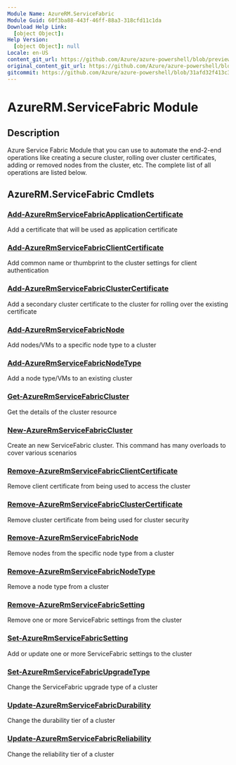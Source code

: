 ```yaml
---
Module Name: AzureRM.ServiceFabric
Module Guid: 60f3ba88-443f-46ff-88a3-318cfd11c1da
Download Help Link:
  [object Object]:
Help Version:
  [object Object]: null
Locale: en-US
content_git_url: https://github.com/Azure/azure-powershell/blob/preview/src/ResourceManager/ServiceFabric/Commands.ServiceFabric/help/AzureRM.ServiceFabric.md
original_content_git_url: https://github.com/Azure/azure-powershell/blob/preview/src/ResourceManager/ServiceFabric/Commands.ServiceFabric/help/AzureRM.ServiceFabric.md
gitcommit: https://github.com/Azure/azure-powershell/blob/31afd32f413c3c88a30ab5322da0446efc925bf5
---
```


# AzureRM.ServiceFabric Module
## Description
Azure Service Fabric Module that you can use to automate the end-2-end operations like creating a secure cluster, rolling over cluster certificates, adding or removed nodes from the cluster, etc. The complete list of all operations are listed below.

## AzureRM.ServiceFabric Cmdlets
### [Add-AzureRmServiceFabricApplicationCertificate](Add-AzureRmServiceFabricApplicationCertificate.md)
Add a certificate that will be used as application certificate

### [Add-AzureRmServiceFabricClientCertificate](Add-AzureRmServiceFabricClientCertificate.md)
Add common name or thumbprint to the cluster settings for client authentication

### [Add-AzureRmServiceFabricClusterCertificate](Add-AzureRmServiceFabricClusterCertificate.md)
Add a secondary cluster certificate to the cluster for rolling over the existing certificate 

### [Add-AzureRmServiceFabricNode](Add-AzureRmServiceFabricNode.md)
Add nodes/VMs to a specific node type to a cluster

### [Add-AzureRmServiceFabricNodeType](Add-AzureRmServiceFabricNodeType.md)
Add a node type/VMs to an existing cluster

### [Get-AzureRmServiceFabricCluster](Get-AzureRmServiceFabricCluster.md)
Get the details of the cluster resource 

### [New-AzureRmServiceFabricCluster](New-AzureRmServiceFabricCluster.md)
Create an new ServiceFabric cluster. This command has many overloads to cover various scenarios

### [Remove-AzureRmServiceFabricClientCertificate](Remove-AzureRmServiceFabricClientCertificate.md)
Remove client certificate from being used to access the cluster

### [Remove-AzureRmServiceFabricClusterCertificate](Remove-AzureRmServiceFabricClusterCertificate.md)
Remove cluster certificate from being used for cluster security

### [Remove-AzureRmServiceFabricNode](Remove-AzureRmServiceFabricNode.md)
Remove nodes from the specific node type from a cluster

### [Remove-AzureRmServiceFabricNodeType](Remove-AzureRmServiceFabricNodeType.md)
Remove a node type from a cluster

### [Remove-AzureRmServiceFabricSetting](Remove-AzureRmServiceFabricSetting.md)
Remove one or more ServiceFabric settings from the cluster

### [Set-AzureRmServiceFabricSetting](Set-AzureRmServiceFabricSetting.md)
Add or update one or more ServiceFabric settings to the cluster

### [Set-AzureRmServiceFabricUpgradeType](Set-AzureRmServiceFabricUpgradeType.md)
Change the ServiceFabric upgrade type of a cluster

### [Update-AzureRmServiceFabricDurability](Update-AzureRmServiceFabricDurability.md)
Change the durability tier of a cluster

### [Update-AzureRmServiceFabricReliability](Update-AzureRmServiceFabricReliability.md)
Change the reliability tier of a cluster
